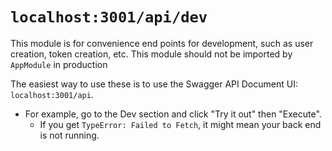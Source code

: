 # `localhost:3001/api/dev`

This module is for convenience end points for development, such as user creation, token creation, etc.
This module should not be imported by `AppModule` in production

The easiest way to use these is to use the Swagger API Document UI: `localhost:3001/api`.

- For example, go to the Dev section and click "Try it out" then "Execute".
  - If you get `TypeError: Failed to Fetch`, it might mean your back end is not running.

